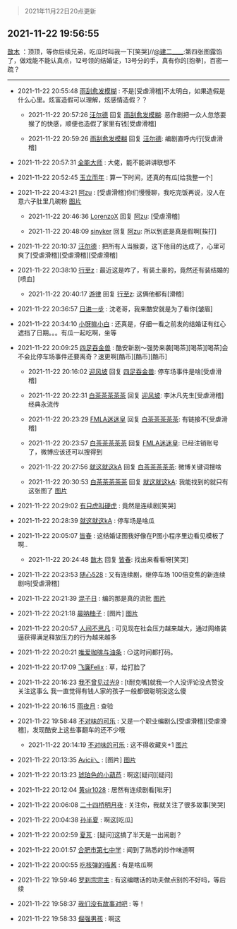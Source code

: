 > 2021年11月22日20点更新
<link rel="stylesheet" href="https://cdn.jsdelivr.net/gh/taotie6/sampleJSON@main/css/photo_show.css">
<meta name="referrer" content="no-referrer" />


 ## 2021-11-22 19:56:55 

 [㪚木](https://www.coolapk.com/feed/31646147?shareKey=OWZhOGE4NGMzOTg4NjE5Yjg2ZjQ~) ：顶顶，等你后续兄弟，吃瓜时叫我一下[笑哭]//<a class="feed-link-uname" href="/u/建二____">@建二____</a>:第四张图露馅了，做戏能不能认真点，12号领的结婚证，13号分的手，真有你的[抱拳]，百密一疏？ 

<div class="album">
</div>

 ------- 

- 2021-11-22 20:55:48 [雨刮愈发模糊](uid=994676) : 不是[受虐滑稽]不太明白，如果造假是什么心里。炫富造假可以理解，炫感情造假？？ 

    - 2021-11-22 20:57:26 [汪尔德](uid=1595236) 回复 [雨刮愈发模糊](uid=994676): 恶作剧把一众人忽悠耍猴了的快感，顺便也造假了家里有钱[受虐滑稽] 

    - 2021-11-22 20:59:26 [雨刮愈发模糊](uid=994676) 回复 [汪尔德](uid=1595236): 编剧直呼内行[受虐滑稽] 

- 2021-11-22 20:57:31 [全能大师](uid=470713) : 大佬，能不能讲讲联想不 

- 2021-11-22 20:52:45 [玉立而年](uid=2202896) : 算一下时间，还真的有瓜[给我整一个] 

- 2021-11-22 20:43:21 [阿zu](uid=11875465) : [受虐滑稽]你们慢慢聊，我吃完饭再说，没人在意六子肚里几碗粉 [图片](http://image.coolapk.com/feed/2021/1122/20/11875465_3eed15ce_5000_4086_291@1080x1440.jpeg)

    - 2021-11-22 20:46:36 [LorenzoX](uid=645650) 回复 [阿zu](uid=11875465): [受虐滑稽] 

    - 2021-11-22 20:48:09 [sinyker](uid=684334) 回复 [阿zu](uid=11875465): 所以到底是真是假啊[挨打] 

- 2021-11-22 20:10:37 [汪尔德](uid=1595236) : 把所有人当猴耍，这下他目的达成了，心里可爽了[受虐滑稽][受虐滑稽][受虐滑稽] 

- 2021-11-22 20:38:10 [行至z](uid=582810) : 最近这是咋了，有装土豪的，竟然还有装结婚的[喷血] 

    - 2021-11-22 20:40:17 [游律](uid=2470726) 回复 [行至z](uid=582810): 这俩他都有[滑稽] 

- 2021-11-22 20:36:57 [日进一步](uid=2008933) : 沈老哥，我来酷安就是为了看你[皱眉] 

- 2021-11-22 20:34:10 [小呀嘛小白](uid=4409548) : 还真是，仔细一看之前发的结婚证有红心遮挡了日期。。。有瓜一起吃啊，坐等 

- 2021-11-22 20:09:25 [四足吞金兽](uid=2416312) : 酷安新剧～强势来袭[喝茶][喝茶][喝茶]会不会比停车场事件还要离奇？速更啊[酷币][酷币][酷币] 

    - 2021-11-22 20:16:02 [迎风坡](uid=2269289) 回复 [四足吞金兽](uid=2416312): 停车场事件是啥[受虐滑稽] 

    - 2021-11-22 20:22:31 [白茶茶茶茶茶](uid=1345634) 回复 [迎风坡](uid=2269289): 李沐凡先生[受虐滑稽]经典永流传 

    - 2021-11-22 20:23:29 [FMLA迷迷皇](uid=2774036) 回复 [白茶茶茶茶茶](uid=1345634): 有链接不[受虐滑稽] 

    - 2021-11-22 20:23:57 [白茶茶茶茶茶](uid=1345634) 回复 [FMLA迷迷皇](uid=2774036): 已经注销账号了，微博应该还可以搜得到 

    - 2021-11-22 20:27:56 [就这就这kA](uid=12321265) 回复 [白茶茶茶茶茶](uid=1345634): 微博关键词搜啥 

    - 2021-11-22 20:30:53 [白茶茶茶茶茶](uid=1345634) 回复 [就这就这kA](uid=12321265): 我能找到的就只有这张图了 [图片](http://image.coolapk.com/feed/2021/1122/20/1345634_24a6bab7_4250_017_622@1080x2160.jpeg)

- 2021-11-22 20:29:02 [有只虎叫硬虎](uid=3502016) : 竟然是连续剧[笑哭] 

- 2021-11-22 20:28:39 [就这就这kA](uid=12321265) : 停车场是啥瓜 

- 2021-11-22 20:05:07 [皆春](uid=2581923) : 这结婚证图我好像在P图小程序里边看见模板了啊.. 

    - 2021-11-22 20:24:48 [㪚木](uid=1081091) 回复 [皆春](uid=2581923): 找出来看看呀[笑哭] 

- 2021-11-22 20:23:53 [随心528](uid=2267102) : 又有连续剧，继停车场 100倍变焦的新连续剧吗[受虐滑稽] 

- 2021-11-22 20:21:39 [混子日](uid=1878276) : 编的那是真的流批 [图片](http://image.coolapk.com/feed/2019/1222/23/2753702_41da63a0_9317_4305@251x320.gif)

- 2021-11-22 20:21:18 [晨呐柚子](uid=1956918) : [图片] [图片](http://image.coolapk.com/feed/2021/1122/20/1956918_2dc7cd02_3676_1689_968@283x283.gif)

- 2021-11-22 20:20:57 [人间不思凡](uid=2080265) : 可见现在社会压力越来越大，通过网络装逼获得满足释放压力的行为越来越多 

- 2021-11-22 20:20:21 [唯爱咖啡与油条](uid=2799079) : 😏这时间都打码。 

- 2021-11-22 20:17:09 [飞廉Felix](uid=900024) : 草，给打脸了 

- 2021-11-22 20:16:23 [我不曾见过光9](uid=1784401) : [t耐克嘴]就我一个人没评论没点赞没关注这事么
我一直觉得有钱人家的孩子一般都很聪明没这么傻 

- 2021-11-22 20:16:15 [雨夜月](uid=2036968) : 查验 

- 2021-11-22 19:58:48 [不对味的可乐](uid=3754799) : 又是一个职业编剧么[受虐滑稽][受虐滑稽]，发现酷安上这些事翻车的还不少哦 

    - 2021-11-22 20:14:19 [不对味的可乐](uid=3754799) : 这不得收藏夹+1 [图片](http://image.coolapk.com/feed/2021/1122/20/3754799_895e52bf_3258_3785_27@1077x602.png)

- 2021-11-22 20:13:35 [Avicii乀](uid=2068349) : [图片] [图片](http://image.coolapk.com/feed/2021/0106/15/1652209_e18d9fb5_8650_8578@158x160.jpeg)

- 2021-11-22 20:13:23 [琥珀色的小葫芦](uid=3670859) : 啊这[疑问][疑问] 

- 2021-11-22 20:12:04 [黄sir1028](uid=905870) : 居然有连续剧看[呲牙] 

- 2021-11-22 20:06:08 [二十四桥明月夜](uid=766353) : 关注你，我就关注了很多故事[笑哭] 

- 2021-11-22 20:04:38 [孙半夏](uid=1851173) : 啊这[吃瓜] 

- 2021-11-22 20:02:59 [夏芃](uid=2487872) : [疑问]这搞了半天是一出闹剧？ 

- 2021-11-22 20:01:57 [合肥市第七中学](uid=3597151) : 闻到了熟悉的炒作味道啊 

- 2021-11-22 20:00:55 [吃核弹的喵酱](uid=2779508) : 有是啥瓜啊 

- 2021-11-22 19:59:46 [罗刹宗宗主](uid=1080167) : 有这编瞎话的功夫做点别的不好吗，等后续 

- 2021-11-22 19:58:37 [我们没有故事对吧](uid=1341778) : 等！ 

- 2021-11-22 19:58:33 [倔强男孩](uid=1053486) : 啊这 

